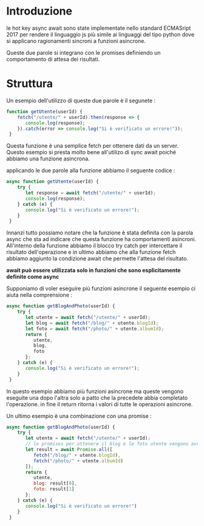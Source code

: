 # Introduzione
le hot key async await sono state implementate nello standard ECMASript 2017 per rendere il linguaggio js più simile ai linguaggi del tipo python dove si applicano ragionamenti sincroni a funzioni asincrone.

Queste due parole si integrano con le promises definiendo un comportamento di attesa dei risultati.

# Struttura

Un esempio dell'utilizzo di queste due parole è il segunete :
```js
function getUtente(userId) {
    fetch("/utente/" + userId).then(response => {
       console.log(response);
    }).catch(error => console.log("Si è verificato un errore!"));
 }
```
Questa funzione è una semplice fetch per ottenere dati da un server. Questo esempio si presta molto bene all'utilizo di sync await poiché abbiamo una funzione asincrona.

applicando le due parole alla funzione abbiamo il seguente codice :
```js
async function getUtente(userId) {
    try {
       let response = await fetch("/utente/" + userId);
       console.log(response);
    } catch (e) {
       console.log("Si è verificato un errore!");
    }
 }
```
Innanzi tutto possiamo notare che la funzione è stata definita con la parola async che sta ad indicare che questa funzione ha comportamenti asincroni.
All'interno della funzione abbiamo il blocco try catch per intercettare il risultato dell'operazione e in ultimo abbiamo che alla funzione fetch abbiamo aggiunto la condizione await che permette l'attesa del risultato.

**await può essere utilizzata solo in funzioni che sono esplicitamente definite come async**

Supponiamo di voler eseguire più funzioni asincrone il seguente esempio ci aiuta nella comprensione :
```js
async function getBlogAndPhoto(userId) {
    try {
       let utente = await fetch("/utente/" + userId);
       let blog = await fetch("/blog/" + utente.blogId);
       let foto = await fetch("/photo/" + utente.albumId);
       return {
          utente,
          blog,
          foto
       };
    } catch (e) {
       console.log("Si è verificato un errore!");
    }
 }
```
In questo esempio abbiamo più funzioni asincrone ma queste vengono eseguite una dopo l'altra solo a patto che la precedete abbia completato l'operazione.
in fine il return ritorna i valori di tutte le operazioni asincrone.

Un ultimo esempio è una combinazione con una promise : 
```js
async function getBlogAndPhoto(userId) {
    try {
       let utente = await fetch("/utente/" + userId);
       // le promises per ottenere il blog e le foto utente vengono avviate solo quando il valore dell'id è tronato dalla funzione fetch utente
       let result = await Promise.all([
          fetch("/blog/" + utente.blogId),
          fetch("/photo/" + utente.albumId)
       ]);
       return {
          utente,
          blog: result[0],
          foto: result[1]
       };
    } catch (e) {
       console.log("Si è verificato un errore!")
    }
 }
```
